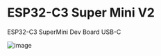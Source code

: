 # ESP32-C3 Super Mini V2 
ESP32-C3 SuperMini Dev Board USB-C 

![image](https://github.com/user-attachments/assets/c7d7439e-5f1d-48d4-bac9-13dafc253e73)
